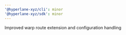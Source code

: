 ```yaml
---
'@hyperlane-xyz/cli': minor
'@hyperlane-xyz/sdk': minor
---
```


Improved warp route extension and configuration handling
